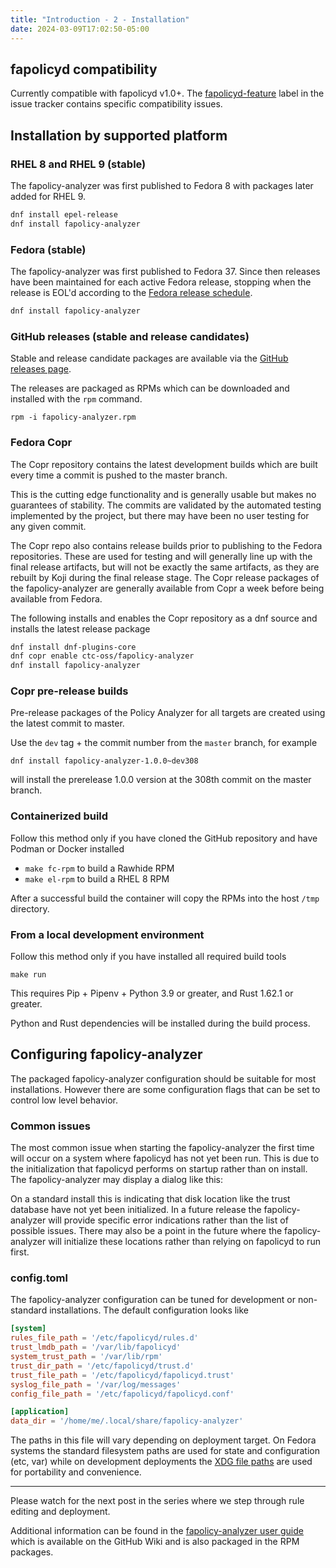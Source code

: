 ```yaml
---
title: "Introduction - 2 - Installation"
date: 2024-03-09T17:02:50-05:00
---
```


## fapolicyd compatibility

Currently compatible with fapolicyd v1.0+.
The [fapolicyd-feature](https://github.com/ctc-oss/fapolicy-analyzer/labels/fapolicyd-feature) label in the issue
tracker contains specific compatibility issues.

## Installation by supported platform

### RHEL 8 and RHEL 9 (stable)

The fapolicy-analyzer was first published to Fedora 8 with packages later added for RHEL 9.

```sh
dnf install epel-release
dnf install fapolicy-analyzer
```

### Fedora (stable)

The fapolicy-analyzer was first published to Fedora 37. Since then releases have been maintained for each active Fedora
release, stopping when the release is EOL'd according to
the [Fedora release schedule](https://fedorapeople.org/groups/schedule/).

```sh
dnf install fapolicy-analyzer
```

### GitHub releases (stable and release candidates)

Stable and release candidate packages are available via
the [GitHub releases page](https://github.com/ctc-oss/fapolicy-analyzer/releases).

The releases are packaged as RPMs which can be downloaded and installed with the `rpm` command.

```shell
rpm -i fapolicy-analyzer.rpm
```

### Fedora Copr

The Copr repository contains the latest development builds which are built every time a commit is pushed to the master
branch.

This is the cutting edge functionality and is generally usable but makes no guarantees of stability. The commits are
validated by the automated testing implemented by the project, but there may have been no user testing for any given
commit.

The Copr repo also contains release builds prior to publishing to the Fedora repositories. These are used for testing
and will generally line up with the final release artifacts, but will not be exactly the same artifacts, as they are
rebuilt by Koji during the final release stage. The Copr release packages of the fapolicy-analyzer are generally
available from Copr a week before being available from Fedora.

The following installs and enables the Copr repository as a dnf source and installs the latest release package

```sh
dnf install dnf-plugins-core
dnf copr enable ctc-oss/fapolicy-analyzer
dnf install fapolicy-analyzer
```

### Copr pre-release builds

Pre-release packages of the Policy Analyzer for all targets are created using the latest commit to master.

Use the `dev` tag + the commit number from the `master` branch, for example

`dnf install fapolicy-analyzer-1.0.0~dev308`

will install the prerelease 1.0.0 version at the 308th commit on the master branch.

### Containerized build

Follow this method only if you have cloned the GitHub repository and have Podman or Docker installed

- `make fc-rpm` to build a Rawhide RPM
- `make el-rpm` to build a RHEL 8 RPM

After a successful build the container will copy the RPMs into the host `/tmp` directory.

### From a local development environment

Follow this method only if you have installed all required build tools

`make run`

This requires Pip + Pipenv + Python 3.9 or greater, and Rust 1.62.1 or greater.

Python and Rust dependencies will be installed during the build process.

## Configuring fapolicy-analyzer

The packaged fapolicy-analyzer configuration should be suitable for most installations. However there are some
configuration flags that can be set to control low level behavior.

### Common issues

The most common issue when starting the fapolicy-analyzer the first time will occur on a system where fapolicyd has not
yet been run. This is due to the initialization that fapolicyd performs on startup rather than on install. The
fapolicy-analyzer may display a dialog like this:

On a standard install this is indicating that disk location like the trust database have not yet been initialized. In a
future release the fapolicy-analyzer will provide specific error indications rather than the list of possible issues.
There may also be a point in the future where the fapolicy-analyzer will initialize these locations rather than relying
on fapolicyd to run first.

### config.toml

The fapolicy-analyzer configuration can be tuned for development or non-standard installations. The default
configuration looks like

```toml
[system]
rules_file_path = '/etc/fapolicyd/rules.d'
trust_lmdb_path = '/var/lib/fapolicyd'
system_trust_path = '/var/lib/rpm'
trust_dir_path = '/etc/fapolicyd/trust.d'
trust_file_path = '/etc/fapolicyd/fapolicyd.trust'
syslog_file_path = '/var/log/messages'
config_file_path = '/etc/fapolicyd/fapolicyd.conf'

[application]
data_dir = '/home/me/.local/share/fapolicy-analyzer'
```

The paths in this file will vary depending on deployment target. On Fedora systems the standard filesystem paths are
used for state and configuration (etc, var) while on development deployments
the [XDG file paths](https://specifications.freedesktop.org/basedir-spec/basedir-spec-latest.html) are used for
portability and convenience.

---

Please watch for the next post in the series where we step through rule editing and deployment.

Additional information can be found in
the [fapolicy-analyzer user guide](https://github.com/ctc-oss/fapolicy-analyzer/wiki/User-Guide) which is available on
the GitHub Wiki and is also packaged in the RPM packages.

